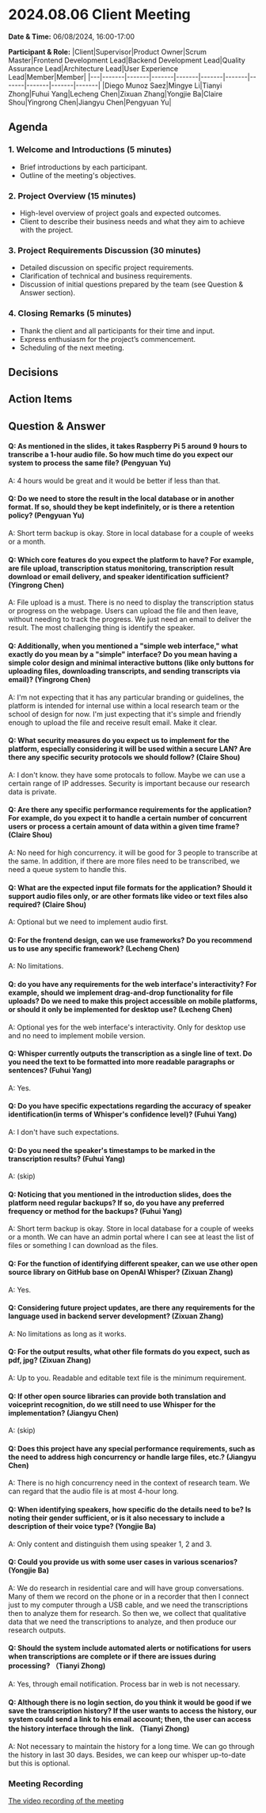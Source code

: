 # 2024.08.06 Client Meeting

**Date & Time:** 06/08/2024, 16:00-17:00

**Participant & Role:**
|Client|Supervisor|Product Owner|Scrum Master|Frontend Development Lead|Backend Development Lead|Quality Assurance Lead|Architecture Lead|User Experience Lead|Member|Member|
|---|-------|-------|-------|-------|-------|-------|-------|-------|-------|-------|
|Diego Munoz Saez|Mingye Li|Tianyi Zhong|Fuhui Yang|Lecheng Chen|Zixuan Zhang|Yongjie Ba|Claire Shou|Yingrong Chen|Jiangyu Chen|Pengyuan Yu|

## Agenda


### 1. **Welcome and Introductions (5 minutes)**
   - Brief introductions by each participant.
   - Outline of the meeting's objectives.

### 2. **Project Overview (15 minutes)**
   - High-level overview of project goals and expected outcomes.
   - Client to describe their business needs and what they aim to achieve with the project.

### 3. **Project Requirements Discussion (30 minutes)**
   - Detailed discussion on specific project requirements.
   - Clarification of technical and business requirements.
   - Discussion of initial questions prepared by the team (see Question & Answer section).

### 4. **Closing Remarks (5 minutes)**
   - Thank the client and all participants for their time and input.
   - Express enthusiasm for the project’s commencement.
   - Scheduling of the next meeting.



## Decisions


## Action Items





## Question & Answer


#### Q: As mentioned in the slides, it takes Raspberry Pi 5 around 9 hours to transcribe a 1-hour audio file. So how much time do you expect our system to process the same file? (Pengyuan Yu)

A: 4 hours would be great and it would be better if less than that.

#### Q: Do we need to store the result in the local database or in another format. If so, should they be kept indefinitely, or is there a retention policy? (Pengyuan Yu)

A: Short term backup is okay. Store in local database for a couple of weeks or a month.

#### Q: Which core features do you expect the platform to have? For example, are file upload, transcription status monitoring, transcription result download or email delivery, and speaker identification sufficient?  (Yingrong Chen)

A: File upload is a must. There is no need to display the transcription status or progress on the webpage. Users can upload the file and then leave, without needing to track the progress. We just need an email to deliver the result. The most challenging thing is identify the speaker. 

#### Q: Additionally, when you mentioned a "simple web interface," what exactly do you mean by a "simple" interface? Do you mean having a simple color design and minimal interactive buttons (like only buttons for uploading files, downloading transcripts, and sending transcripts via email)? (Yingrong Chen)

A: I'm not expecting that it has any particular branding or guidelines, the platform is intended for internal use within a local research team or the school of design for now. I'm just expecting that it's simple and friendly enough to upload the file and receive result email. Make it clear.

#### Q: What security measures do you expect us to implement for the platform, especially considering it will be used within a secure LAN? Are there any specific security protocols we should follow? (Claire Shou)

A: I don't know. they have some protocals to follow. Maybe we can use a certain range of IP addresses. Security is important because our research data is private.

#### Q: Are there any specific performance requirements for the application? For example, do you expect it to handle a certain number of concurrent users or process a certain amount of data within a given time frame? (Claire Shou)

A: No need for high concurrency. it will be good for 3 people to transcribe at the same. In addition, if there are more files need to be transcribed, we need a queue system to handle this.

#### Q: What are the expected input file formats for the application? Should it support audio files only, or are other formats like video or text files also required? (Claire Shou)

A: Optional but we need to implement audio first.

#### Q: For the frontend design, can we use frameworks? Do you recommend us to use any specific framework? (Lecheng Chen)

A: No limitations.

#### Q: do you have any requirements for the web interface's interactivity? For example, should we implement drag-and-drop functionality for file uploads? Do we need to make this project accessible on mobile platforms, or should it only be implemented for desktop use? (Lecheng Chen)

A: Optional yes for the web interface's interactivity. Only for desktop use and no need to implement mobile version.

#### Q: Whisper currently outputs the transcription as a single line of text. Do you need the text to be formatted into more readable paragraphs or sentences? (Fuhui Yang)

A: Yes.

#### Q: Do you have specific expectations regarding the accuracy of speaker identification(in terms of Whisper's confidence level)? (Fuhui Yang)

A: I don't have such expectations.

#### Q: Do you need the speaker's timestamps to be marked in the transcription results? (Fuhui Yang)

A: (skip)

#### Q: Noticing that you mentioned in the introduction slides, does the platform need regular backups? If so, do you have any preferred frequency or method for the backups? (Fuhui Yang)

A: Short term backup is okay. Store in local database for a couple of weeks or a month. We can have an admin portal where I can see at least the list of files or something I can download as the files.

#### Q: For the function of identifying different speaker, can we use other open source library on GitHub base on OpenAI Whisper? (Zixuan Zhang)

A: Yes.

#### Q: Considering future project updates, are there any requirements for the language used in backend server development? (Zixuan Zhang)

A: No limitations as long as it works.

#### Q: For the output results, what other file formats do you expect, such as pdf, jpg? (Zixuan Zhang)

A: Up to you. Readable and editable text file is the minimum requirement.

#### Q: If other open source libraries can provide both translation and voiceprint recognition, do we still need to use Whisper for the implementation? (Jiangyu Chen)

A: (skip)

#### Q: Does this project have any special performance requirements, such as the need to address high concurrency or handle large files, etc.? (Jiangyu Chen)

A: There is no high concurrency need in the context of research team. We can regard that the audio file is at most 4-hour long.

#### Q: When identifying speakers, how specific do the details need to be? Is noting their gender sufficient, or is it also necessary to include a description of their voice type? (Yongjie Ba)

A: Only content and distinguish them using speaker 1, 2 and 3.

#### Q: Could you provide us with some user cases in various scenarios? (Yongjie Ba)

A: We do research in residential care and will have group conversations. Many of them we record on the phone or in a recorder that then I connect just to my computer through a USB cable, and we need the transcriptions then to analyze them for research. So then we, we collect that qualitative data that we need the transcriptions to analyze, and then produce our research outputs. 

#### Q: Should the system include automated alerts or notifications for users when transcriptions are complete or if there are issues during processing? （Tianyi Zhong)

A: Yes, through email notification. Process bar in web is not necessary.

#### Q: Although there is no login section, do you think it would be good if we save the transcription history? If the user wants to access the history, our system could send a link to his email account; then, the user can access the history interface through the link. （Tianyi Zhong)

A: Not necessary to maintain the history for a long time. We can go through the history in last 30 days. Besides, we can keep our whisper up-to-date but this is optional.

### Meeting Recording

[The video recording of the meeting](https://drive.google.com/drive/folders/13VDYnkVSUPD61VhRGIBsvcZajckZe4on?usp=sharing)
